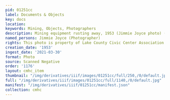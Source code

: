```yaml
---
pid: 01251cc
label: Documents & Objects
key: docs
location: 
keywords: Mining, Objects, Photographers
description: Mining equipment rusting away, 1953 (Jimmie Joyce photo) (Tabor home)
named_persons: Jimmie Joyce (Photographer)
rights: This photo is property of Lake County Civic Center Association.
creation_date: '1953'
ingest_date: '2021-03-30'
format: Photo
source: Scanned Negative
order: '1176'
layout: cmhc_item
thumbnail: "/img/derivatives/iiif/images/01251cc/full/250,/0/default.jpg"
full: "/img/derivatives/iiif/images/01251cc/full/1140,/0/default.jpg"
manifest: "/img/derivatives/iiif/01251cc/manifest.json"
collection: cmhc
---
```

